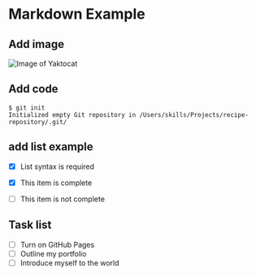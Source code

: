 # Markdown Example


## Add image

![Image of Yaktocat](https://octodex.github.com/images/yaktocat.png)

## Add code
```
$ git init
Initialized empty Git repository in /Users/skills/Projects/recipe-repository/.git/
```

## add list example
- [x] List syntax is required
- [x] This item is complete
- [ ] This item is not complete



## Task list

- [ ] Turn on GitHub Pages
- [ ] Outline my portfolio
- [ ] Introduce myself to the world
